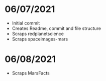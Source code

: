 
# 06/07/2021
- Initial commit
- Creates Readme, commit and file structure
- Scraps redplanetscience
- Scraps spaceimages-mars

# 06/08/2021
- Scraps MarsFacts